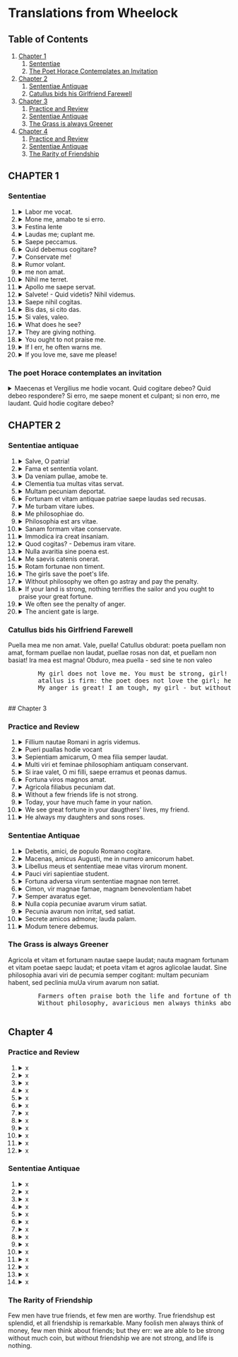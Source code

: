 # Translations from Wheelock

## Table of Contents
1. [Chapter 1](#1)
    1. [Sententiae](#1.1)
    2. [The Poet Horace Contemplates an Invitation](#1.2)
2. [Chapter 2](#chapter2)
    1. [Sententiae Antiquae](#2.1)
    2. [Catullus bids his Girlfriend Farewell](#2.2)
3. [Chapter 3](#chapter3)
    1. [Practice and Review](#3.1)
    2. [Sententiae Antiquae](#3.2)
    3. [The Grass is always Greener](#3.3)
4. [Chapter 4](#chapter4)
    1. [Practice and Review](#4.1)
    2. [Sententiae Antiquae](#4.2)
    3. [The Rarity of Friendship](#4.3)

## CHAPTER 1 <a name = "chapter1"></a>

### Sententiae <a name = "1.1"></a>
1. <details> <summary> Labor me vocat. </summary> <pre> Work calls to me. </pre> </details>
2. <details> <summary> Mone me, amabo te si erro. </summary> <pre> If I err, then please you must advise me </pre> </details>
3. <details> <summary> Festina lente </summary> <pre> You must hasten slowly </pre> </details>
4. <details> <summary> Laudas me; cuplant me. </summary> <pre> You praise me; they blame me. </pre> </details>
5. <details> <summary> Saepe peccamus. </summary> <pre> Often we sin. </pre> </details>
6. <details> <summary> Quid debemus cogitare? </summary> <pre> What do we owe to think? </pre> </details>
7. <details> <summary> Conservate me! </summary> <pre> You must all conserve me! </pre> </details>
8. <details> <summary> Rumor volant. </summary> <pre> Rumour flies. </pre> </details>
9. <details> <summary> me non amat. </summary> <pre> It does not love me. </pre> </details>
10. <details> <summary> Nihil me terret. </summary> <pre> Nothing scares me. </pre> </details>
11. <details> <summary> Apollo me saepe servat. </summary> <pre> Apollo often serves me. </pre> </details>
12. <details> <summary> Salvete! - Quid videtis? Nihil videmus. </summary> <pre> Hello - what do you all see? We see nothing. </pre> </details>
13. <details> <summary> Saepe nihil cogitas. </summary> <pre> Often, you think of nothing. </pre> </details>
14. <details> <summary> Bis das, si cito das. </summary> <pre> If you give quickly, it is like giving twice. </pre> </details>
15. <details> <summary> Si vales, valeo. </summary> <pre>  If you are strong, I am strong. </pre> </details>
16. <details> <summary> What does he see? </summary> <pre> Quid vides? </pre> </details>
17. <details> <summary> They are giving nothing. </summary> <pre> Nihil darent. </pre> </details>
18. <details> <summary> You ought to not praise me. </summary> <pre> me non laudare debes. </pre> </details>
19. <details> <summary> If I err, he often warns me. </summary> <pre> Si erro, me saepe monet. </pre> </details>
20. <details> <summary> If you love me, save me please! </summary> <pre> Si me amas, serva amobe te! </pre> </details>

### The poet Horace contemplates an invitation <a name = "1.2"></a>
<details>
<summary>
Maecenas et Vergilius me hodie vocant. Quid cogitare debeo? Quid debeo respondere? Si erro, me saepe monent et culpant; si non erro, me laudant. Quid hodie cogitare debeo?
</summary>
<pre>
Maecenas and Vergil call out to me today. 
What must I think? What must I reply?
If I err, often they advise and censure me; if I do not err, they praise me. 
What must I think today?
</pre>
</details>

## CHAPTER 2 <a name = "chapter2"></a>

### Sententiae antiquae <a name = "2.1"></a>
1. <details> <summary> Salve, O patria! </summary> <pre> O motherland, hello! </pre> </details>
2. <details> <summary> Fama et sententia volant. </summary> <pre> Fame and sentiment move quickly. </pre> </details>
3. <details> <summary> Da veniam pullae, amobe te. </summary> <pre> Please, you must give a favour/pardon to the girl. </pre> </details>
4. <details> <summary> Clementia tua multas vitas servat. </summary> <pre> Clemency saves your many lives. </pre> </details>
5. <details> <summary> Multam pecuniam deportat. </summary> <pre> It carries away much coin. </pre> </details>
6. <details> <summary> Fortunam et vitam antiquae patriae saepe laudas sed recusas. </summary> <pre> Often you praise, but reject, the old motherland's fortune and life [could be dative (fortune and life for the old motherland)]. </pre> </details>
7. <details> <summary> Me turbam vitare iubes. </summary> <pre> You order me to avoid the crowd. </pre> </details>
8. <details> <summary> Me philosophiae do. </summary> <pre> I give myself to philosophy. </pre> </details>
9. <details> <summary> Philosophia est ars vitae. </summary> <pre> Philosophy is life's art. </pre> </details>
10. <details> <summary> Sanam formam vitae conservate. </summary> <pre> You [all] must conserve the sound form of life. </pre> </details>
11. <details> <summary> Immodica ira creat insaniam. </summary> <pre> Excessive anger creates insanity. </pre> </details>
12. <details> <summary> Quod cogitas? - Debemus iram vitare. </summary> <pre> What do you think? - We ought to avoid anger. </pre> </details>
13. <details> <summary> Nulla avaritia sine poena est. </summary> <pre> No avarice is without penalty. </pre> </details>
14. <details> <summary> Me saevis catenis onerat. </summary> <pre> The cruel chains oppress me. </pre> </details>
15. <details> <summary> Rotam fortunae non timent. </summary> <pre> They don't fear the wheel of fortune. </pre> </details>
16. <details> <summary> The girls save the poet's life. </summary> <pre> Puellae vitam poetae servant. </pre> </details>
17. <details> <summary> Without philosophy we often go astray and pay the penalty. </summary> <pre> Sine philosopha saepe erramus et poenas damus. </pre> </details>
18. <details> <summary> If your land is strong, nothing terrifies the sailor and you ought to praise your great fortune. </summary> <pre> Si tua patria valet, nihil nautas terret, et magnam fortunam laudare debes. </pre> </details>
19. <details> <summary> We often see the penalty of anger. </summary> <pre> Poenam irae saepe videmus. </pre> </details>
20. <details> <summary> The ancient gate is large. </summary> <pre> Antiqua porta est magna. </pre> </details>

### Catullus bids his Girlfriend Farewell <a name = "2.2"></a>
<display>
    <summary>
        Puella mea me non amat. Vale, puella! 
        Catullus obdurat: poeta puellam non amat, formam puellae non laudat, puellae rosas non dat, et puellam non basiat! 
        Ira mea est magna! Obduro, mea puella - sed sine te non valeo
    </summary>
    <pre>
        My girl does not love me. You must be strong, girl! C
        atallus is firm: the poet does not love the girl; he does not praise the form of the girl; he does not give roses to the girl, and he does not kiss the girl! 
        My anger is great! I am tough, my girl - but without you, I am not strong.
    </pre>
</details>
## Chapter 3 <a name = "chapter3"></a>

### Practice and Review <a name = "3.1"></a>
1. <details> <summary> Fillium nautae Romani in agris videmus.  </summary> <pre> We saw the Roman sailor's Boy in the fields. </pre> </details>
2. <details> <summary> Pueri puallas hodie vocant </summary> <pre> Today, they summon the girls to the boy. </pre> </details>
3. <details> <summary> Sepientiam amicarum, O mea filia semper laudat. </summary> <pre> O, My daughter always praises the wisdom of friends. </pre> </details>
4. <details> <summary> Multi viri et feminae philosophiam antiquam conservant. </summary> <pre> Many men and women conserve the old ways. </pre> </details>
5. <details> <summary> Si irae valet, O mi filli, saepe erramus et peonas damus.  </summary> <pre> If anger strengthens, O my sons, often we err and give punishments. </pre> </details>
6. <details> <summary> Fortuna viros magnos amat. </summary> <pre> Fortune loves great men. </pre> </details>
7. <details> <summary> Agricola filiabus pecuniam dat. </summary> <pre> The farmer gives money to the daughters. </pre> </details>
8. <details> <summary> Without a few friends life is not strong. </summary> <pre> Sine pauci amici vitam non valent. </pre> </details>
9. <details> <summary> Today, your have much fame in your nation. </summary> <pre> Hodie, in tua patria multiam famam habes. </pre> </details>
10. <details> <summary> We see great fortune in your daugthers' lives, my friend. </summary> <pre> Mea amice, fortunam magnam in vitis fillarum videmus. </pre> </details>
11. <details> <summary> He always my daughters and sons roses. </summary> <pre> Semper meis fillabus et fillis rosas dat. </pre> </details>

### Sententiae Antiquae <a name = "3.2"></a>
1. <details> <summary> Debetis, amici, de populo Romano cogitare. </summary> <pre> Friends, you must think of the Roman people. </pre> </details>
2. <details> <summary> Macenas, amicus Augusti, me in numero amicorum habet. </summary> <pre> Macenas, friend of Augustus, counts me in a number of friends. </pre> </details>
3. <details> <summary> Libellus meus et sententiae meae vitas virorum monent. </summary> <pre> My little book and my sentiments advise me on the lives of men. </pre> </details>
4. <details> <summary> Pauci viri sapientiae student. </summary> <pre> Few men are eager for wisdom. </pre> </details>
5. <details> <summary> Fortuna adversa virum sententiae magnae non terret. </summary> <pre> Adverse fortune doesn't scare the man of great sentiment </pre> </details>
6. <details> <summary> Cimon, vir magnae famae, magnam benevolentiam habet </summary> <pre> Cimon, a man of great fame, has great benevelonece. </pre> </details>
7. <details> <summary> Semper avaratus eget. </summary> <pre> Avarice is always in need. </pre> </details>
8. <details> <summary> Nulla copia pecuniae avarum virum satiat.  </summary> <pre> Nothing abundant satisfies the rich avaricious man. </pre> </details>
9. <details> <summary> Pecunia avarum non irritat, sed satiat. </summary> <pre> Money does not irritate avarice, but excites it. </pre> </details>
10. <details> <summary> Secrete amicos admone; lauda palam. </summary> <pre> You must secretly advise friends; you must openly praise friends. </pre> </details>
11. <details> <summary> Modum tenere debemus. </summary> <pre> We ought to observe moderation. </pre> </details>

### The Grass is always Greener <a name = "3.3"></a>
<display>
    <summary>
        Agricola et vitam et fortunam nautae saepe laudat; nauta magnam fortunam et vitam poetae saepc laudat; et poeta vitam et agros aglicolae laudat.
        Sine philosophia avari viri de pecumia semper cogitant: multam pecuniam habent, sed peclinia muUa virum avarum non satiat.
    </summary>
    <pre>
        Farmers often praise both the life and fortune of the sailor; the sailor often praises the great fortune and life of the poet; and the poet praises the life and fields of the farmer.
        Without philosophy, avaricious men always thinks about money: he has much money, but much money can't satisfy the man of avarice.
    </pre>
</display>

## Chapter 4 <a name = "chapter4"></a>

### Practice and Review <a name = "4.1"></a>
1. <details> <summary> x </summary> <pre> Pleasure is good, but pleasure of many things is small. </pre> </details>
2. <details> <summary> x </summary> <pre> Wars are bad and they have many dangers. </pre> </details>
3. <details> <summary> x </summary> <pre> Today, duty calls the sailor away from leisure. </pre> </details>
4. <details> <summary> x </summary> <pre> Few avarice men notice the many forms of danger in money. </pre> </details>
5. <details> <summary> x </summary> <pre> If you [all] have a lot of money, often you are not without care. </pre> </details>
6. <details> <summary> x </summary> <pre> The girls advise the teacher, without delay, about the bad judgement. </pre> </details>
7. <details> <summary> x </summary> <pre> O great poet, we are true friends; aid me, please! </pre> </details>
8. <details> <summary> x </summary> <pre> Wife of the farmer, see the gate. </pre> </details>
9. <details> <summary> x </summary> <pre> In perciuli magni es. </pre> </details>
10. <details> <summary> x </summary> <pre> Consilia mei filii seape stulta sunt. </pre> </details>
11. <details> <summary> x </summary> <pre> Fillae et filii virorum magnorum et feminarum magnarum semper non sunt magnos. </pre> </details>
12. <details> <summary> x </summary> <pre> Fortuna magna nautarum nihil est sine consilio, et poenas sunt dare. </pre> </details>

### Sententiae Antiquae <a name = "4.2"></a>
1. <details> <summary> x </summary> <pre> Fortune is blind. </pre> </details>
2. <details> <summary> x </summary> <pre> If the dangers are true, you are unfortunate. </pre> </details>
3. <details> <summary> x </summary> <pre> Hello, o friend! you are a good man. </pre> </details>
4. <details> <summary> x </summary> <pre> The fame of your son is not charming. </pre> </details>
5. <details> <summary> x </summary> <pre> To err is to be a human. </pre> </details>
6. <details> <summary> x </summary> <pre> Nothing is wholly a happy ting. </pre> </details>
7. <details> <summary> x </summary> <pre> The remedy of anger is delay. </pre> </details>
8. <details> <summary> x </summary> <pre> Good Daphnis, my friend, pleasure and the life of the farmer it likes. </pre> </details>
9. <details> <summary> x </summary> <pre> The teachers often give gifts and cookies to the small boys. </pre> </details>
10. <details> <summary> x </summary> <pre> I love my friends more than my eyes. </pre> </details>
11. <details> <summary> x </summary> <pre> Hello, my beautiful girl - you must give to me many kisses, please. </pre> </details>
12. <details> <summary> x </summary> <pre> Infinite is a number of foolishness. </pre> </details>
13. <details> <summary> x </summary> <pre> Duty calls to me. </pre> </details>
14. <details> <summary> x </summary> <pre> Bad men amongst us think of the destruction of good men. You all must aid good men; conserve the Roman people. </pre> </details>

### The Rarity of Friendship <a name = "4.3"></a>
Few men have true friends, et few men are worthy. True friendshup est splendid, et all friendship is remarkable.
Many foolish men always think of money, few men think about friends; but they err: we are able to be strong without much coin, but without friendship we are not strong, and life is nothing.